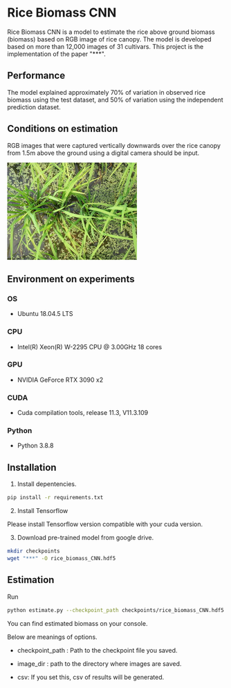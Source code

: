 # Rice Biomass CNN

Rice Biomass CNN is a model to estimate the rice above ground biomass (biomass) based on RGB image of rice canopy. The model is developed based on more than 12,000 images of 31 cultivars.
This project is the implementation of the paper "***".

## Performance 

The model explained approximately 70% of variation in observed rice biomass using the test dataset, and 50% of variation using the independent prediction dataset. 

## Conditions on estimation

RGB images that were captured vertically downwards over the rice canopy from 1.5m above the ground using a digital camera should be input. 

![example](https://github.com/KotaNakajima/rice_biomass_CNN/blob/main/example/1.jpg)

## Environment on experiments

### OS

- Ubuntu 18.04.5 LTS

### CPU

- Intel(R) Xeon(R) W-2295 CPU @ 3.00GHz 18 cores

### GPU

- NVIDIA GeForce RTX 3090 x2

### CUDA

- Cuda compilation tools, release 11.3, V11.3.109

### Python

- Python 3.8.8


## Installation

1. Install depentencies.

```bash
pip install -r requirements.txt
```

2. Install Tensorflow

Please install Tensorflow version compatible with your cuda version.

3. Download pre-trained model from google drive.

```bash
mkdir checkpoints
wget "***" -O rice_biomass_CNN.hdf5
```

## Estimation

Run

```bash
python estimate.py --checkpoint_path checkpoints/rice_biomass_CNN.hdf5 --image_dir example --csv
```

You can find estimated biomass on your console.

Below are meanings of options.

- checkpoint_path : Path to the checkpoint file you saved.

- image_dir : path to the directory where images are saved.

- csv: If you set this, csv of results will be generated.
